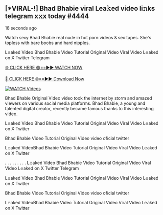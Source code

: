 ## [*VIRAL-!] Bhad Bhabie viral Lea𝚔ed video li𝚗ks telegram x𝚡x today #4444

18 seconds ago

Watch sexy Bhad Bhabie real nude in hot porn videos & sex tapes. She's topless with bare boobs and hard nipples.

L𝚎aked Video Bhad Bhabie Video Tutorial Original Video Viral Video L𝚎aked on X Twitter Telegram

[🌐 CLICK HERE 🟢==►► WATCH NOW](https://azvirallink.blogspot.com/2025/01/viral-video-new-year-2025.html)

[🔴 CLICK HERE 🌐==►► Download Now](https://azvirallink.blogspot.com/2025/01/viral-video-new-year-2025.html)

[![WATCH Videos](https://i.imgur.com/6ooyjBv.gif)](https://azvirallink.blogspot.com/2025/01/viral-video-new-year-2025.html)

Bhad Bhabie Original Video video took the internet by storm and amazed viewers on various social media platforms. Bhad Bhabie, a young and talented digital creator, recently became famous thanks to this interesting video.

L𝚎aked Video Bhad Bhabie Video Tutorial Original Video Viral Video L𝚎aked on X Twitter

Bhad Bhabie Video Tutorial Original Video video oficial twitter

L𝚎aked VideoBhad Bhabie Video Tutorial Original Video Viral Video L𝚎aked on X Twitter

. . . . . . . . . L𝚎aked Video Bhad Bhabie Video Tutorial Original Video Viral Video L𝚎aked on X Twitter Telegram

L𝚎aked Video Bhad Bhabie Video Tutorial Original Video Viral Video L𝚎aked on X Twitter

Bhad Bhabie Video Tutorial Original Video video oficial twitter

L𝚎aked VideoBhad Bhabie Video Tutorial Original Video Viral Video L𝚎aked on X Twitter